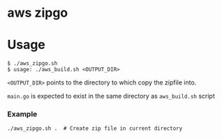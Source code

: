 aws zipgo
========

# Usage


```shell
$ ./aws_zipgo.sh
$ usage: ./aws_build.sh <OUTPUT_DIR>

```

`<OUTPUT_DIR>` points to the directory to which copy the zipfile into.

`main.go` is expected to exist in the same directory as `aws_build.sh` script


### Example 

```shell
./aws_zipgo.sh .  # Create zip file in current directory
```
